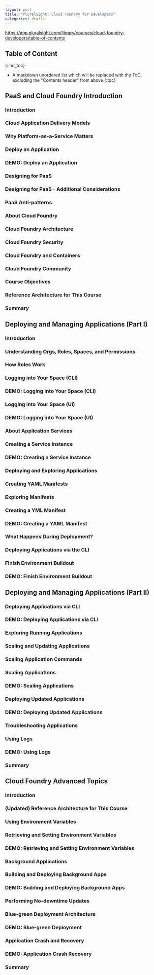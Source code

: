 ```yaml
---
layout: post
title: "PluralSight: Cloud Foundry for Developers"
categories: drafts
---
```


<https://app.pluralsight.com/library/courses/cloud-foundry-developers/table-of-contents>

## Table of Content
{:.no_toc}

* A markdown unordered list which will be replaced with the ToC, excluding the "Contents header" from above
{:toc}


## PaaS and Cloud Foundry Introduction

### Introduction

### Cloud Application Delivery Models

### Why Platform-as-a-Service Matters

### Deploy an Application

### DEMO: Deploy an Application

### Designing for PaaS

### Designing for PaaS - Additional Considerations

### PaaS Anti-patterns

### About Cloud Foundry

### Cloud Foundry Architecture

### Cloud Foundry Security

### Cloud Foundry and Containers

### Cloud Foundry Community

### Course Objectives

### Reference Architecture for This Course

### Summary





## Deploying and Managing Applications (Part I)

### Introduction

### Understanding Orgs, Roles, Spaces, and Permissions

### How Roles Work

### Logging into Your Space (CLI)

### DEMO: Logging into Your Space (CLI)

### Logging into Your Space (UI)

### DEMO: Logging into Your Space (UI)

### About Application Services

### Creating a Service Instance

### DEMO: Creating a Service Instance

### Deploying and Exploring Applications

### Creating YAML Manifests

### Exploring Manifests

### Creating a YML Manifest

### DEMO: Creating a YAML Manifest

### What Happens During Deployment?

### Deploying Applications via the CLI

### Finish Environment Buildout

### DEMO: Finish Environment Buildout



## Deploying and Managing Applications (Part II)

### Deploying Applications via CLI

### DEMO: Deploying Applications via CLI

### Exploring Running Applications

### Scaling and Updating Applications

### Scaling Application Commands

### Scaling Applications

### DEMO: Scaling Applications

### Deploying Updated Applications

### DEMO: Deploying Updated Applications

### Troubleshooting Applications

### Using Logs

### DEMO: Using Logs

### Summary

## Cloud Foundry Advanced Topics


### Introduction

### (Updated) Reference Architecture for This Course

### Using Environment Variables

### Retrieving and Setting Environment Variables

### DEMO: Retrieving and Setting Environment Variables

### Background Applications

### Building and Deploying Background Apps

### DEMO: Building and Deploying Background Apps

### Performing No-downtime Updates

### Blue-green Deployment Architecture

### DEMO: Blue-green Deployment

### Application Crash and Recovery

### DEMO: Application Crash Recovery

### Summary

